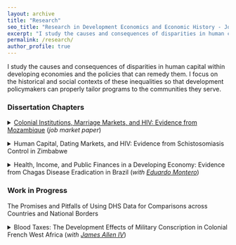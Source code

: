 ```yaml
---
layout: archive
title: "Research"
seo_title: "Research in Development Economics and Economic History - Jon Denton-Schneider"
excerpt: "I study the causes and consequences of disparities in human capital in developing economies and the policies that can remedy them."
permalink: /research/
author_profile: true
---
```


<p>
I study the causes and consequences of disparities in human capital within developing economies and the policies that can remedy them. I focus on the historical and social contexts of these inequalities so that development policymakers can properly tailor programs to the communities they serve.
</p>

<h3>Dissertation Chapters</h3>

<p>
<details><summary><a href="https://jondentonschneider.com/files/denton-schneider_institutions_hiv.pdf">Colonial Institutions, Marriage Markets, and HIV: Evidence from Mozambique</a> (<i>job market paper</i>)</summary>
  <blockquote>
  <p><i>During the colonial period, several types of extractive institutions organized much of economic activity in Sub-Saharan Africa. Historians argued that two of them&mdash;one pushing men into circular migration and one restricting their mobility&mdash;had different effects on marriage markets with bride price but not on development. Specifically, young men in a migrant-sending institution could make bridewealth payments, narrowing the spousal age gaps that would later increase HIV risk. But much of their wages was captured by elders through inflated bride prices instead of being saved, limiting circular migration’s development potential. To compare these extractive regimes, I exploit the arbitrary border within Mozambique that separated the two institutions for a half-century (1893-1942). In the colonial era, spousal age gaps were smaller in the migrant-sending region, even after the border was erased and circular migration rates converged. Today, HIV prevalence is substantially lower in this area, likely due to narrower age gaps between partners, but development outcomes are similar. These results show how different forms of colonial extraction affect health and wealth in Africa, and that marriage markets are a channel through which historical events shape the present.</i>
  </p>
  </blockquote>
  </details>
  </p>

<p>
<details><summary>Human Capital, Dating Markets, and HIV: Evidence from Schistosomiasis Control in Zimbabwe</summary>
  <blockquote>
  <p><i>HIV status is largely determined by behavior in dating markets, which in turn is shaped by human capital. Can improving the health of young adults thus lower their risk of contracting the virus? I examine a nationwide deworming program in Zimbabwe (2012-17) that substantially reduced rates of urogenital schistosomiasis, a parasitic worm disease that can limit learning and school attendance as well as cause lesions in female genitalia. Comparing districts with high and low rates of heavy schistosome infection prior to the program, I find that after it began, school attendance for young women increased 6 percentage points (p.p., 8 percent) more where morbidity had been higher, though there were no significant effects for males. Consistent with human capital's role in dating markets, HIV prevalence among young women decreased 2 p.p. (25 percent) more in these districts as they dated men closer to them in age and had fewer sexual partners. These results show the importance of human capital in reducing the spread of HIV, and that in addition to its other benefits, a cheap intervention against a neglected tropical disease also combats one of the deadliest modern pandemics.</i>
  </p>
  </blockquote>
  </details>
  </p>
  
<p>
<details><summary>Health, Income, and Public Finances in a Developing Economy: Evidence from Chagas Disease Eradication in Brazil (<i>with <a href="https://www.eduardo-montero.com/">Eduardo Montero</a></i>)</summary>
  <blockquote>
  <p><i>This paper studies the channels through which improving childhood health in a developing economy increases income in adulthood, and whether it can improve a country’s fiscal health as well. We exploit Brazil’s eradication of Chagas Disease, which has two phases: one to three months of acute illness (generally in childhood) and chronic cardiovascular problems 10 to 30 years later in a large share of those infected. We make comparisons before and after eradication across municipalities where the disease’s main vector was present and those where it was not. We show that disparities in children’s literacy and schooling decreased substantially after eradication. For adults exposed to the campaigns as children, we find that each additional year of exposure increased employment and income, and decreased reliance on anti-poverty programs and fertility rates. We also examine two previously-unexplored channels through which disease impacts developing economies: labor productivity&mdash;immediately after eradication (for adults with acute Chagas Disease) and in the long run (for adults with chronic symptoms)&mdash;and expenditures by Brazil’s universal public health insurance and federal pension systems.</i>
  </p>
  </blockquote>
  </details>
  </p>
  
<h3>Work in Progress</h3>

<p>
The Promises and Pitfalls of Using DHS Data for Comparisons across Countries and National Borders
</p>

<p>
<details><summary>Blood Taxes: The Development Effects of Military Conscription in Colonial French West Africa (<i>with <a href="https://sites.google.com/view/jamesalleniv/home">James Allen IV</a></i>)</summary>
  <blockquote>
  <p><i>Data collection in progress at the </i>Archives Nationales du Sénégal<i>, Dakar, Senegal</i>
  </p>
  </blockquote>
  </details>
  </p>
